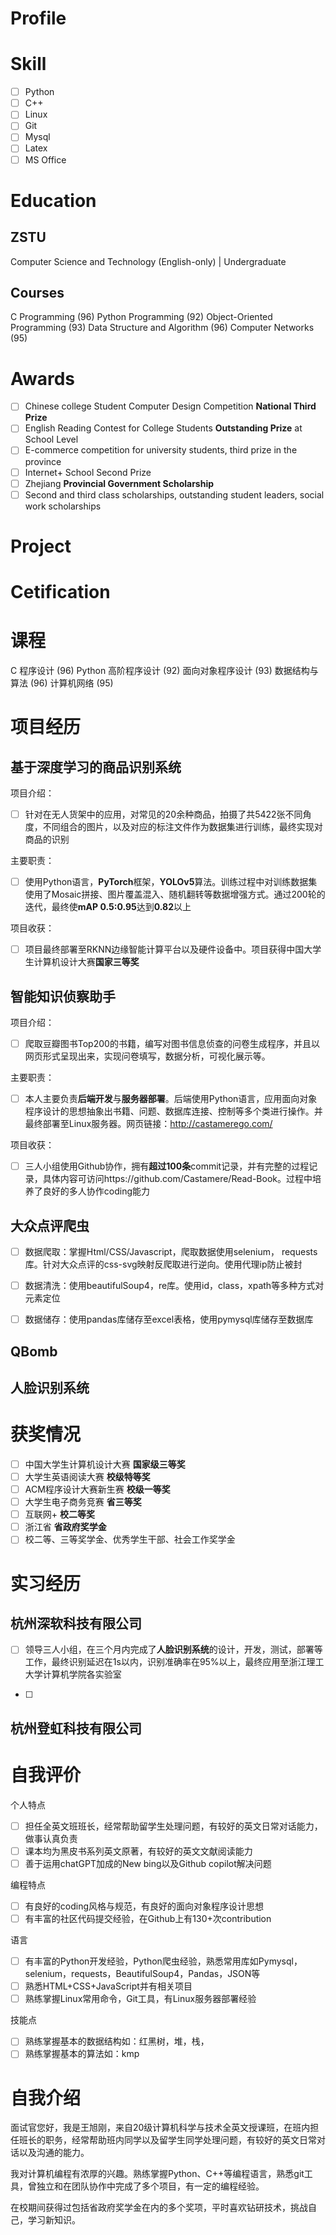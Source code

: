 # Profile

# Skill

+ [ ] Python
+ [ ] C++
+ [ ] Linux
+ [ ] Git
+ [ ] Mysql
+ [ ] Latex
+ [ ] MS Office

# Education

## ZSTU

Computer Science and Technology (English-only) | Undergraduate

## Courses

C Programming (96)
Python Programming (92)
Object-Oriented Programming (93)
Data Structure and Algorithm (96)
Computer Networks (95)
    

# Awards

+ [ ] Chinese college Student Computer Design Competition <b>National Third Prize</b>
+ [ ] English Reading Contest for College Students <b>Outstanding Prize</b> at School Level
+ [ ] E-commerce competition for university students, third prize in the province
+ [ ] Internet+ School Second Prize
+ [ ] Zhejiang <b>Provincial Government Scholarship</b>
+ [ ] Second and third class scholarships, outstanding student leaders, social work scholarships

# Project

# Cetification  

# 课程

C 程序设计 (96)
Python 高阶程序设计 (92)
面向对象程序设计 (93)
数据结构与算法 (96)
计算机网络 (95)

# 项目经历

## 基于深度学习的商品识别系统

项目介绍：
+ [ ] 针对在无人货架中的应用，对常见的20余种商品，拍摄了共5422张不同角度，不同组合的图片，以及对应的标注文件作为数据集进行训练，最终实现对商品的识别

主要职责：
+ [ ] 使用Python语言，<b>PyTorch</b>框架，<b>YOLOv5</b>算法。训练过程中对训练数据集使用了Mosaic拼接、图片覆盖混入、随机翻转等数据增强方式。通过200轮的迭代，最终使<b>mAP 0.5:0.95</b>达到<b>0.82</b>以上

<!-- 使用Python语言，\textbf{PyTorch}框架，\textbf{YOLOv5}算法。训练过程中对训练数据集使用了Mosaic拼接、图片覆盖混入、随机翻转等数据增强方式。通过200轮的迭代，最终使\textbf{mAP 0.5:0.95}达到\textbf{0.82}以上 -->

项目收获：
+ [ ] 项目最终部署至RKNN边缘智能计算平台以及硬件设备中。项目获得中国大学生计算机设计大赛<b>国家三等奖</b>

<!-- 项目最终部署至RKNN边缘智能计算平台以及硬件设备中。项目获得中国大学生计算机设计大赛\textbf{国家级三等奖} -->

## 智能知识侦察助手

项目介绍：
+ [ ] 爬取豆瓣图书Top200的书籍，编写对图书信息侦查的问卷生成程序，并且以网页形式呈现出来，实现问卷填写，数据分析，可视化展示等。

主要职责：
+ [ ] 本人主要负责<b>后端开发</b>与<b>服务器部署</b>。后端使用Python语言，应用面向对象程序设计的思想抽象出书籍、问题、数据库连接、控制等多个类进行操作。并最终部署至Linux服务器。网页链接：http://castamerego.com/

<!-- 本人主要负责\textbf{后端开发}与\textbf{服务器部署}。后端使用Python语言，应用面向对象程序设计的思想抽象出书籍、问题、数据库连接、控制等多个类进行操作。最终部署至Linux服务器。网页链接：\href{http://castamerego.com/}{\textbf{\emph{castamerego.com}}} -->

项目收获：
+ [ ] 三人小组使用Github协作，拥有<b>超过100条</b>commit记录，并有完整的过程记录，具体内容可访问https://github.com/Castamere/Read-Book。过程中培养了良好的多人协作coding能力

<!-- 三人小组使用Github，拥有\textbf{超过100条}commit记录，并有完整的过程记录，具体内容可访问\href{https://github.com/Castamere/Read-Book}{\textbf{\emph{github.com/Castamere/Read-Book}}}查看 -->

## 大众点评爬虫

+ [ ] 数据爬取：掌握Html/CSS/Javascript，爬取数据使用selenium， requests库。针对大众点评的css-svg映射反爬取进行逆向。使用代理ip防止被封

+ [ ] 数据清洗：使用beautifulSoup4，re库。使用id，class，xpath等多种方式对元素定位

+ [ ] 数据储存：使用pandas库储存至excel表格，使用pymysql库储存至数据库

## QBomb

## 人脸识别系统

# 获奖情况

+ [ ] 中国大学生计算机设计大赛 <b>国家级三等奖</b>
+ [ ] 大学生英语阅读大赛 <b>校级特等奖</b>
+ [ ] ACM程序设计大赛新生赛 <b>校级一等奖</b>
+ [ ] 大学生电子商务竞赛 <b>省三等奖</b>
+ [ ] 互联网+ <b>校二等奖</b>
+ [ ] 浙江省 <b>省政府奖学金</b>
+ [ ] 校二等、三等奖学金、优秀学生干部、社会工作奖学金

# 实习经历

## 杭州深软科技有限公司

+ [ ] 领导三人小组，在三个月内完成了<b>人脸识别系统</b>的设计，开发，测试，部署等工作，最终识别延迟在1s以内，识别准确率在95%以上，最终应用至浙江理工大学计算机学院各实验室

<!-- 领导三人小组，在三个月内完成了\textbf{人脸识别系统}的设计，开发，测试，部署等工作，最终识别延迟在1s以内，识别准确率在95\%以上，最终应用至浙江理工大学计算机学院各实验室  -->

+ [ ] 
## 杭州登虹科技有限公司

# 自我评价

个人特点
+ [ ] 担任全英文班班长，经常帮助留学生处理问题，有较好的英文日常对话能力，做事认真负责
+ [ ] 课本均为黑皮书系列英文原著，有较好的英文文献阅读能力
+ [ ] 善于运用chatGPT加成的New bing以及Github copilot解决问题

编程特点
+ [ ] 有良好的coding风格与规范，有良好的面向对象程序设计思想
+ [ ] 有丰富的社区代码提交经验，在Github上有130+次contribution

语言
+ [ ] 有丰富的Python开发经验，Python爬虫经验，熟悉常用库如Pymysql，selenium，requests，BeautifulSoup4，Pandas，JSON等
+ [ ] 熟悉HTML+CSS+JavaScript并有相关项目
+ [ ] 熟练掌握Linux常用命令，Git工具，有Linux服务器部署经验

技能点
+ [ ] 熟练掌握基本的数据结构如：红黑树，堆，栈，
+ [ ] 熟练掌握基本的算法如：kmp

# 自我介绍

面试官您好，我是王旭刚，来自20级计算机科学与技术全英文授课班，在班内担任班长的职务，经常帮助班内同学以及留学生同学处理问题，有较好的英文日常对话以及沟通的能力。

我对计算机编程有浓厚的兴趣。熟练掌握Python、C++等编程语言，熟悉git工具，曾独立和在团队协作中完成了多个项目，有一定的编程经验。

在校期间获得过包括省政府奖学金在内的多个奖项，平时喜欢钻研技术，挑战自己，学习新知识。